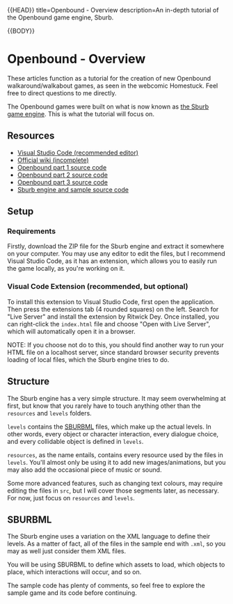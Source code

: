 {{HEAD}}
title=Openbound - Overview
description=An in-depth tutorial of the Openbound game engine, Sburb.

{{BODY}}

# Openbound - Overview

These articles function as a tutorial for the creation of new Openbound walkaround/walkabout games, as seen in the webcomic Homestuck. Feel free to direct questions to me directly.

The Openbound games were built on what is now known as [the Sburb game engine](https://github.com/WhatPumpkin/Sburb). This is what the tutorial will focus on.

## Resources

-   [Visual Studio Code (recommended editor)](https://code.visualstudio.com/)
-   [Official wiki (incomplete)](https://github.com/WhatPumpkin/Sburb/wiki)
-   [Openbound part 1 source code](https://github.com/WhatPumpkin/Openbound/tree/openbound-part1)
-   [Openbound part 2 source code](https://github.com/WhatPumpkin/Openbound/tree/openbound-part2)
-   [Openbound part 3 source code](https://github.com/WhatPumpkin/Openbound/tree/openbound-part3)
-   [Sburb engine and sample source code](https://github.com/WhatPumpkin/Sburb)

## Setup

### Requirements

Firstly, download the ZIP file for the Sburb engine and extract it somewhere on your computer. You may use any editor to edit the files, but I recommend Visual Studio Code, as it has an extension, which allows you to easily run the game locally, as you're working on it.

### Visual Code Extension (recommended, but optional)

To install this extension to Visual Studio Code, first open the application. Then press the extensions tab (4 rounded squares) on the left. Search for "Live Server" and install the extension by Ritwick Dey. Once installed, you can right-click the `index.html` file and choose "Open with Live Server", which will automatically open it in a browser.

NOTE: If you choose not do to this, you should find another way to run your HTML file on a localhost server, since standard browser security prevents loading of local files, which the Sburb engine tries to do.

## Structure

The Sburb engine has a very simple structure. It may seem overwhelming at first, but know that you rarely have to touch anything other than the `resources` and `levels` folders.

`levels` contains the [SBURBML](#sburbml) files, which make up the actual levels. In other words, every object or character interaction, every dialogue choice, and every collidable object is defined in `levels`.

`resources`, as the name entails, contains every resource used by the files in `levels`. You'll almost only be using it to add new images/animations, but you may also add the occasional piece of music or sound.

Some more advanced features, such as changing text colours, may require editing the files in `src`, but I will cover those segments later, as necessary. For now, just focus on `resources` and `levels`.

## SBURBML

The Sburb engine uses a variation on the XML language to define their levels. As a matter of fact, all of the files in the sample end with `.xml`, so you may as well just consider them XML files.

You will be using SBURBML to define which assets to load, which objects to place, which interactions will occur, and so on.

The sample code has plenty of comments, so feel free to explore the sample game and its code before continuing.
